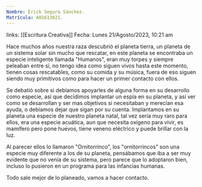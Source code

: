 ```yaml
---
Nombre: Erick Segura Sánchez.
Matrícula: A01613821.
---
```

links: [[Escritura Creativa]]
Fecha: Lunes 21/Agosto/2023, 10:21 am

Hace muchos años nuestra raza descubrió el planeta tierra, un planeta de un sistema solar sin mucho que rescatar, en este planeta se encontraba un especie inteligente llamada "Humanos", eran muy torpes y siempre peleaban entre sí, no tengo idea como siguen vivos hasta este momento, tienen cosas rescatables, como su comida y su música, fuera de eso siguen siendo muy primitivos como para hacer un primer contacto con ellos.

Se debatió sobre si debíamos apoyarles de alguna forma en su desarrollo como especie, así que decidimos implantar un espía en su planeta, y así ver como se desarrollan y ser mas objetivos si necesitaban y merecían esa ayuda, o debíamos dejar que sigan por su cuenta. Implantamos en su planeta una especie de nuestro planeta natal, tal vez sería muy raro para ellos, era una especie acuática, aun que necesita oxígeno para vivir, es mamífero pero pone huevos, tiene veneno eléctrico y puede brillar con la luz.

Al parecer ellos lo llamaron "Ornitorrinco", los "ornitorrincos" son una especie muy diferente a los de su planeta, pensábamos que iba a ser muy evidente que no venía de su sistema, pero parece que lo adoptaron bien, incluso lo pusieron en un programa para las infancias humanas.

Todo sale mejor de lo planeado, vamos a hacer contacto.